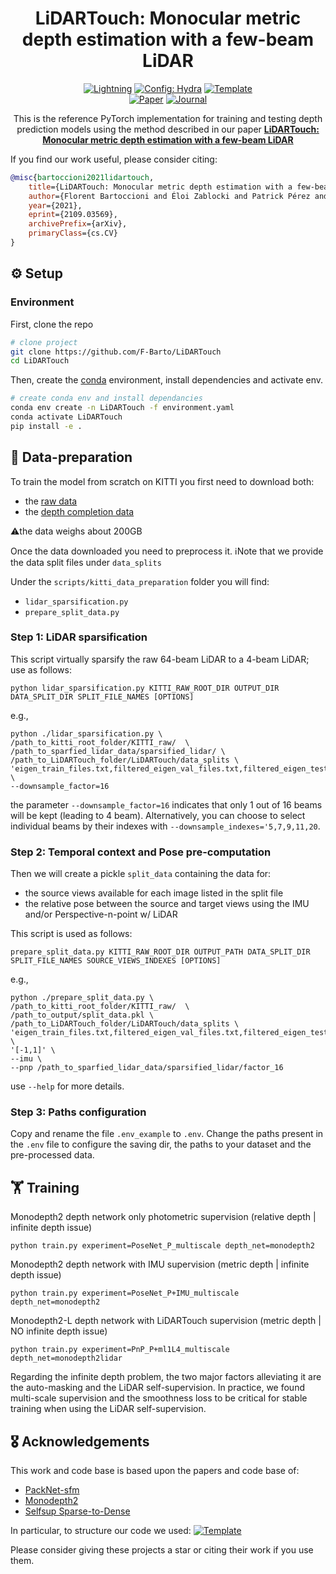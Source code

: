 


<div align="center">   
 
# LiDARTouch: Monocular metric depth estimation with a few-beam LiDAR

<!---
[Setup](#setup) // [Vizualisation](#vizualisation) // [Weights](#weights) // [Data-preparation](#data) //
[Training](#training) // [License](#license) // [Acknowledgements](#acknowledgements)
--->

<a href="https://pytorchlightning.ai/"><img alt="Lightning" src="https://img.shields.io/badge/-Lightning-792ee5?logo=pytorchlightning&logoColor=white"></a>
<a href="https://hydra.cc/"><img alt="Config: Hydra" src="https://img.shields.io/badge/Config-Hydra-89b8cd"></a>
<a href="https://github.com/ashleve/lightning-hydra-template"><img alt="Template" src="https://img.shields.io/badge/-Lightning--Hydra--Template-017F2F?style=flat&logo=github&labelColor=gray"></a><br>
[![Paper](http://img.shields.io/badge/paper-arxiv.2109.03569-B31B1B.svg)](https://arxiv.org/abs/2109.03569)
[![Journal](http://img.shields.io/badge/CVIU-2023-eb6500.svg)](https://www.sciencedirect.com/science/article/abs/pii/S1077314222001795)


This is the reference PyTorch implementation for training and testing depth prediction models using the method described 
in our paper [**LiDARTouch: Monocular metric depth estimation with a few-beam LiDAR**
](https://arxiv.org/abs/2109.03569)
</div>


If you find our work useful, please consider citing:
```bibtex
@misc{bartoccioni2021lidartouch,
    title={LiDARTouch: Monocular metric depth estimation with a few-beam LiDAR},
    author={Florent Bartoccioni and Éloi Zablocki and Patrick Pérez and Matthieu Cord and Karteek Alahari},
    year={2021},
    eprint={2109.03569},
    archivePrefix={arXiv},
    primaryClass={cs.CV}
}
```

## ⚙ Setup <a name="setup"></a>

### Environment
First, clone the repo
```bash
# clone project   
git clone https://github.com/F-Barto/LiDARTouch
cd LiDARTouch
```

Then, create the [conda](https://docs.conda.io/en/latest/miniconda.html) environment,
install dependencies and activate env.
```bash
# create conda env and install dependancies 
conda env create -n LiDARTouch -f environment.yaml
conda activate LiDARTouch
pip install -e .
 ```

<!---
## 🤩 Vizualisation <a name="vizualisation"></a>


## 💪 Pre-trained weights <a name="weights"></a>
--->

## 💾 Data-preparation <a name="data"></a>
To train the model from scratch on KITTI you first need to download both:
- the [raw data](http://www.cvlibs.net/datasets/kitti/raw_data.php)
- the [depth completion data](http://www.cvlibs.net/datasets/kitti/eval_depth.php?benchmark=depth_completion)

⚠️the data weighs about 200GB

Once the data downloaded you need to preprocess it. 
ℹ️Note that we provide the data split files under `data_splits`

Under the `scripts/kitti_data_preparation` folder you will find:
- `lidar_sparsification.py`
- `prepare_split_data.py`

### Step 1: LiDAR sparsification
This script virtually sparsify the raw 64-beam LiDAR to a 4-beam LiDAR; use as follows:
```
python lidar_sparsification.py KITTI_RAW_ROOT_DIR OUTPUT_DIR DATA_SPLIT_DIR SPLIT_FILE_NAMES [OPTIONS]
```
e.g.,
```
python ./lidar_sparsification.py \
/path_to_kitti_root_folder/KITTI_raw/  \
/path_to_sparfied_lidar_data/sparsified_lidar/ \
/path_to_LiDARTouch_folder/LiDARTouch/data_splits \
'eigen_train_files.txt,filtered_eigen_val_files.txt,filtered_eigen_test_files.txt' \
--downsample_factor=16
```
the parameter `--downsample_factor=16` indicates that only 1 out of 16 beams will be kept (leading to 4 beam).
Alternatively, you can choose to select individual beams by their indexes with `--downsample_indexes='5,7,9,11,20`.

### Step 2: Temporal context and Pose pre-computation
Then we will create a pickle `split_data` containing the data for:
- the source views available for each image listed in the split file
- the relative pose between the source and target views using the IMU and/or Perspective-n-point w/ LiDAR

This script is used as follows:
```
prepare_split_data.py KITTI_RAW_ROOT_DIR OUTPUT_PATH DATA_SPLIT_DIR SPLIT_FILE_NAMES SOURCE_VIEWS_INDEXES [OPTIONS]
```
e.g.,
```
python ./prepare_split_data.py \
/path_to_kitti_root_folder/KITTI_raw/  \
/path_to_output/split_data.pkl \
/path_to_LiDARTouch_folder/LiDARTouch/data_splits \
'eigen_train_files.txt,filtered_eigen_val_files.txt,filtered_eigen_test_files.txt' \
'[-1,1]' \
--imu \
--pnp /path_to_sparfied_lidar_data/sparsified_lidar/factor_16
```
use `--help` for more details.

### Step 3: Paths configuration

Copy and rename the file `.env_example` to `.env`.
Change the paths present in the `.env` file to configure the saving dir, the paths to your dataset and the pre-processed data.

## 🏋️ Training <a name="training"></a>

Monodepth2 depth network only photometric supervision (relative depth | infinite depth issue)
```
python train.py experiment=PoseNet_P_multiscale depth_net=monodepth2
```

Monodepth2 depth network with IMU supervision (metric depth | infinite depth issue)
```
python train.py experiment=PoseNet_P+IMU_multiscale depth_net=monodepth2
```

Monodepth2-L depth network with LiDARTouch supervision (metric depth | NO infinite depth issue)
```
python train.py experiment=PnP_P+ml1L4_multiscale depth_net=monodepth2lidar
```

Regarding the infinite depth problem, the two major factors alleviating it are the auto-masking and the LiDAR self-supervision.
In practice, we found multi-scale supervision and the smoothness loss to be critical for stable training when using the LiDAR self-supervision.

<!---
## 👩‍⚖️License <a name="license"></a>
--->

## 🎖️ Acknowledgements <a name="acknowledgements"></a>

This work and code base is based upon the papers and code base of:
- [PackNet-sfm](https://github.com/TRI-ML/packnet-sfm)
- [Monodepth2](https://github.com/nianticlabs/monodepth2)
- [Selfsup Sparse-to-Dense](https://github.com/fangchangma/self-supervised-depth-completion)

In particular, to structure our code we used:
<a href="https://github.com/ashleve/lightning-hydra-template"><img alt="Template" src="https://img.shields.io/badge/-Lightning--Hydra--Template-017F2F?style=flat&logo=github&labelColor=gray"></a><br>

Please consider giving these projects a star or citing their work if you use them.



